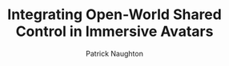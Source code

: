 ---
layout: post
title:  "Integrating Open-World Shared Control in Immersive Avatars"
image: /images/powsc_feature.png
categories: research
author: "Patrick Naughton"
authors: "<strong>Patrick Naughton*</strong>, James Seungbum Nam*, Andrew Stratton, Kris Hauser"
venue: "Submitted to ICRA, 2024"
arxiv:
code:
website:
---